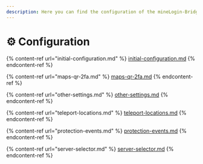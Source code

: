 ```yaml
---
description: Here you can find the configuration of the mineLogin-Bridge plugin
---
```


# ⚙ Configuration

{% content-ref url="initial-configuration.md" %}
[initial-configuration.md](initial-configuration.md)
{% endcontent-ref %}

{% content-ref url="maps-qr-2fa.md" %}
[maps-qr-2fa.md](maps-qr-2fa.md)
{% endcontent-ref %}

{% content-ref url="other-settings.md" %}
[other-settings.md](other-settings.md)
{% endcontent-ref %}

{% content-ref url="teleport-locations.md" %}
[teleport-locations.md](teleport-locations.md)
{% endcontent-ref %}

{% content-ref url="protection-events.md" %}
[protection-events.md](protection-events.md)
{% endcontent-ref %}

{% content-ref url="server-selector.md" %}
[server-selector.md](server-selector.md)
{% endcontent-ref %}
